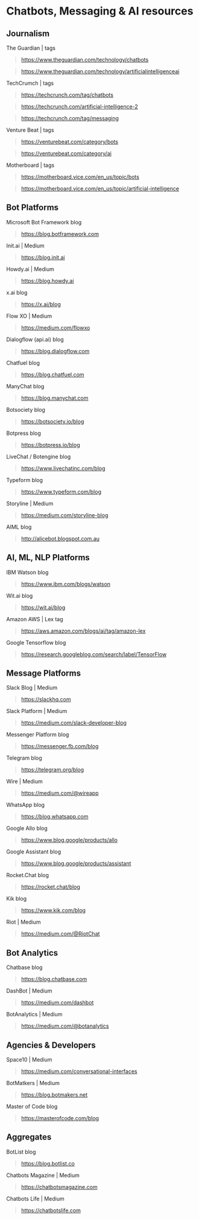 # Chatbots, Messaging & AI resources

## Journalism

The Guardian | tags
> https://www.theguardian.com/technology/chatbots

> https://www.theguardian.com/technology/artificialintelligenceai

TechCrumch | tags
> https://techcrunch.com/tag/chatbots

> https://techcrunch.com/artificial-intelligence-2

> https://techcrunch.com/tag/messaging

Venture Beat | tags
> https://venturebeat.com/category/bots

> https://venturebeat.com/category/ai

Motherboard | tags
> https://motherboard.vice.com/en_us/topic/bots

> https://motherboard.vice.com/en_us/topic/artificial-intelligence

## Bot Platforms

Microsoft Bot Framework blog
> https://blog.botframework.com

Init.ai | Medium
> https://blog.init.ai

Howdy.ai | Medium
> https://blog.howdy.ai

x.ai blog
> https://x.ai/blog

Flow XO | Medium
> https://medium.com/flowxo

Dialogflow (api.ai) blog
> https://blog.dialogflow.com

Chatfuel blog
> https://blog.chatfuel.com

ManyChat blog
> https://blog.manychat.com

Botsociety blog
> https://botsociety.io/blog

Botpress blog
> https://botpress.io/blog

LiveChat / Botengine blog
> https://www.livechatinc.com/blog

Typeform blog
> https://www.typeform.com/blog

Storyline | Medium
> https://medium.com/storyline-blog

AIML blog
> http://alicebot.blogspot.com.au

## AI, ML, NLP Platforms

IBM Watson blog
> https://www.ibm.com/blogs/watson

Wit.ai blog
> https://wit.ai/blog

Amazon AWS | Lex tag
> https://aws.amazon.com/blogs/ai/tag/amazon-lex

Google Tensorflow blog
> https://research.googleblog.com/search/label/TensorFlow

## Message Platforms

Slack Blog | Medium
> https://slackhq.com

Slack Platform | Medium
> https://medium.com/slack-developer-blog

Messenger Platform blog
> https://messenger.fb.com/blog

Telegram blog
> https://telegram.org/blog

Wire | Medium
> https://medium.com/@wireapp

WhatsApp blog
> https://blog.whatsapp.com

Google Allo blog
> https://www.blog.google/products/allo

Google Assistant blog
> https://www.blog.google/products/assistant

Rocket.Chat blog
> https://rocket.chat/blog

Kik blog
> https://www.kik.com/blog

Riot | Medium
> https://medium.com/@RiotChat

## Bot Analytics

Chatbase blog
> https://blog.chatbase.com

DashBot | Medium
> https://medium.com/dashbot

BotAnalytics | Medium
> https://medium.com/@botanalytics

## Agencies & Developers

Space10 | Medium
> https://medium.com/conversational-interfaces

BotMatkers | Medium
> https://blog.botmakers.net

Master of Code blog
> https://masterofcode.com/blog

## Aggregates

BotList blog
> https://blog.botlist.co

Chatbots Magazine | Medium
> https://chatbotsmagazine.com

Chatbots Life | Medium
> https://chatbotslife.com

